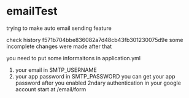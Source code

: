 # emailTest
trying to make auto email sending feature 

check history f571b704bbe836082a7d48cb43fb301230075d9e
some incomplete changes were made after that

you need to put some informaitons in application.yml
1. your email in SMTP_USERNAME
2. your app password in SMTP_PASSWORD
    you can get your app password after you enabled 2ndary authentication in your google account
start at /email/form

